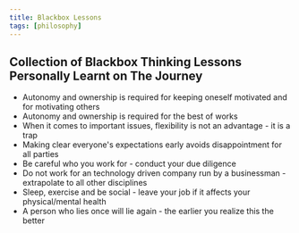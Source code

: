 ```yaml
---
title: Blackbox Lessons
tags: [philosophy]
---
```


## Collection of Blackbox Thinking Lessons Personally Learnt on The Journey

- Autonomy and ownership is required for keeping oneself motivated and for motivating others
- Autonomy and ownership is required for the best of works
- When it comes to important issues, flexibility is not an advantage - it is a trap
- Making clear everyone's expectations early avoids disappointment for all parties
- Be careful who you work for - conduct your due diligence
- Do not work for an technology driven company run by a businessman - extrapolate to all other disciplines
- Sleep, exercise and be social - leave your job if it affects your physical/mental health
- A person who lies once will lie again - the earlier you realize this the better